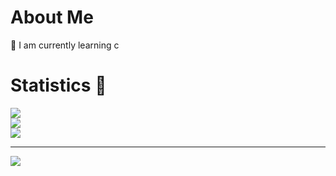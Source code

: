 # About Me
🌱 I am currently learning c 

# Statistics 👾
![](https://github-readme-streak-stats.herokuapp.com/?user=Scapy47&theme=neon&hide_border=true)<br/>
![](https://github-readme-stats.vercel.app/api?username=Scapy47&theme=neon&hide_border=true&include_all_commits=false&count_private=true)<br/>
![](https://github-readme-stats.vercel.app/api/top-langs/?username=Scapy47&theme=neon&hide_border=true&include_all_commits=false&count_private=true&layout=compact)

---
[![](https://visitcount.itsvg.in/api?id=Scapy47&icon=0&color=0)](https://visitcount.itsvg.in)

